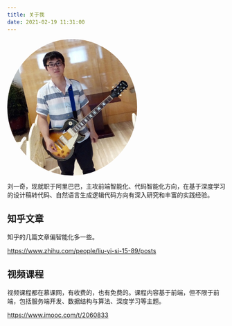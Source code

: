 ```yaml
---
title: 关于我
date: 2021-02-19 11:31:00
---
```


<img src="/css/images/242.jpg" width = "300" alt="" align=center style="border-radius:50%;"/>

刘一奇，现就职于阿里巴巴，主攻前端智能化、代码智能化方向，在基于深度学习的设计稿转代码、自然语言生成逻辑代码方向有深入研究和丰富的实践经验。

## 知乎文章

知乎的几篇文章偏智能化多一些。

https://www.zhihu.com/people/liu-yi-si-15-89/posts

## 视频课程

视频课程都在慕课网，有收费的，也有免费的。课程内容基于前端，但不限于前端，包括服务端开发、数据结构与算法、深度学习等主题。

https://www.imooc.com/t/2060833